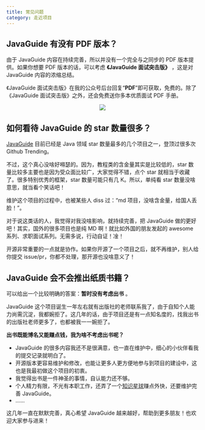 ```yaml
---
title: 常见问题
category: 走近项目
---
```


## JavaGuide 有没有 PDF 版本？

由于 JavaGuide 内容在持续完善，所以并没有一个完全与之同步的 PDF 版本提供。如果你想要 PDF 版本的话，可以考虑 **《JavaGuide 面试突击版》** ，这是对 JavaGuide 内容的浓缩总结。

《JavaGuide 面试突击版》在我的公众号后台回复“**PDF**”即可获取，免费的。除了 《JavaGuide 面试突击版》之外，还会免费送你多本优质面试 PDF 手册。

<div align="center">
    <img src="https://guide-blog-images.oss-cn-shenzhen.aliyuncs.com/github/javaguide/gongzhonghaoxuanchuan.png" style="margin: 0 auto;" />
</div>

## 如何看待 JavaGuide 的 star 数量很多？

[JavaGuide](https://github.com/Snailclimb) 目前已经是 Java 领域 star 数量最多的几个项目之一，登顶过很多次 Github Trending。

不过，这个真心没啥好嘚瑟的。因为，教程类的含金量其实是比较低的，star 数量比较多主要也是因为受众面比较广，大家觉得不错，点个 star 就相当于收藏了。很多特别优秀的框架，star 数量可能只有几 K。所以，单纯看 star 数量没啥意思，就当看个笑话吧！

维护这个项目的过程中，也被某些人 diss 过：“md 项目，没啥含金量，给国人丢脸！”。

对于说这类话的人，我觉得对我没啥影响，就持续完善，把 JavaGuide 做的更好吧！其实，国外的很多项目也是纯 MD 啊！就比如外国的朋友发起的 awesome 系列、求职面试系列。无需多说，行动自证！凎！

开源非常重要的一点就是协作。如果你开源了一个项目之后，就不再维护，别人给你提交 issue/pr，你都不处理，那开源也没啥意义了！

## JavaGuide 会不会推出纸质书籍？

可以给出一个比较明确的答案：**暂时没有考虑出书** 。

JavaGuide 这个项目诞生一年左右就有出版社的老师联系我了，由于自知个人能力尚需沉淀，我都婉拒了。这几年的话，由于项目还是有一点知名度的，找我出书的出版社老师更多了，也都被我一一婉拒了。

**出书既能博名又能赚点钱，我为啥不考虑出书呢？**

- JavaGuide 的很多内容我还不是很满意，也一直在维护中，细心的小伙伴看我的提交记录就明白了。
- 开源版本更容易维护和修改，也能让更多人更方便地参与到项目的建设中，这也是我最初做这个项目的初衷。
- 我觉得出书是一件神圣的事情，自认能力还不够。
- 个人精力有限，不光有本职工作，还弄了一个[知识星球](https://sourl.cn/psyWaE)赚点外快，还要维护完善 JavaGuide。
- ......

这几年一直在默默完善，真心希望 JavaGuide 越来越好，帮助到更多朋友！也欢迎大家参与进来！

